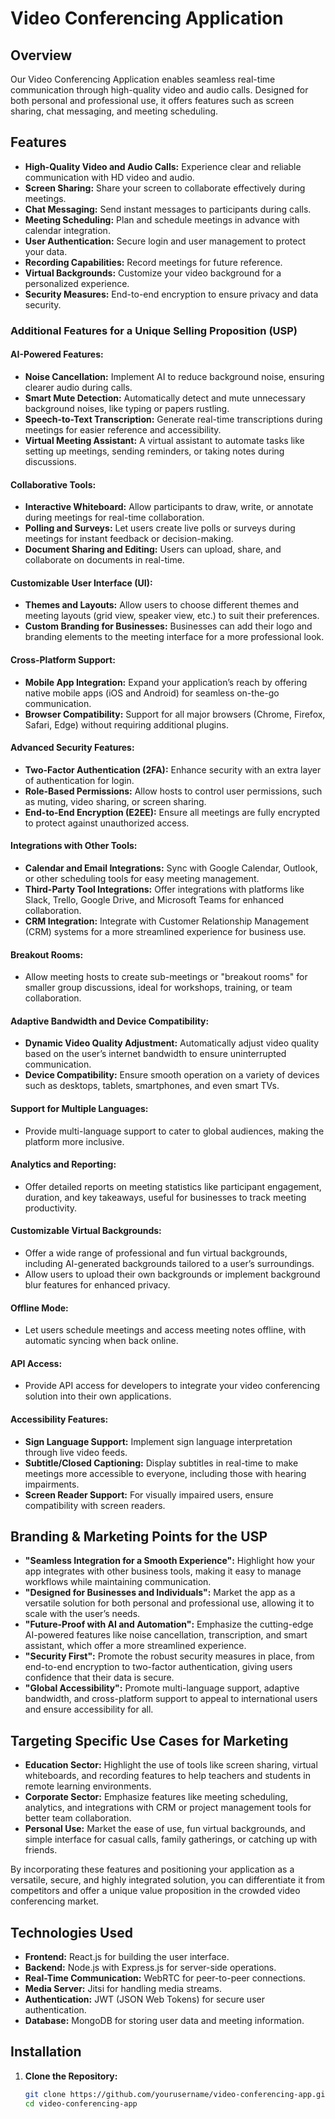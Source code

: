 # Video Conferencing Application

## Overview

Our Video Conferencing Application enables seamless real-time communication through high-quality video and audio calls. Designed for both personal and professional use, it offers features such as screen sharing, chat messaging, and meeting scheduling.

## Features

- **High-Quality Video and Audio Calls:** Experience clear and reliable communication with HD video and audio.
- **Screen Sharing:** Share your screen to collaborate effectively during meetings.
- **Chat Messaging:** Send instant messages to participants during calls.
- **Meeting Scheduling:** Plan and schedule meetings in advance with calendar integration.
- **User Authentication:** Secure login and user management to protect your data.
- **Recording Capabilities:** Record meetings for future reference.
- **Virtual Backgrounds:** Customize your video background for a personalized experience.
- **Security Measures:** End-to-end encryption to ensure privacy and data security.

### Additional Features for a Unique Selling Proposition (USP)

#### AI-Powered Features:

- **Noise Cancellation:** Implement AI to reduce background noise, ensuring clearer audio during calls.
- **Smart Mute Detection:** Automatically detect and mute unnecessary background noises, like typing or papers rustling.
- **Speech-to-Text Transcription:** Generate real-time transcriptions during meetings for easier reference and accessibility.
- **Virtual Meeting Assistant:** A virtual assistant to automate tasks like setting up meetings, sending reminders, or taking notes during discussions.

#### Collaborative Tools:

- **Interactive Whiteboard:** Allow participants to draw, write, or annotate during meetings for real-time collaboration.
- **Polling and Surveys:** Let users create live polls or surveys during meetings for instant feedback or decision-making.
- **Document Sharing and Editing:** Users can upload, share, and collaborate on documents in real-time.

#### Customizable User Interface (UI):

- **Themes and Layouts:** Allow users to choose different themes and meeting layouts (grid view, speaker view, etc.) to suit their preferences.
- **Custom Branding for Businesses:** Businesses can add their logo and branding elements to the meeting interface for a more professional look.

#### Cross-Platform Support:

- **Mobile App Integration:** Expand your application’s reach by offering native mobile apps (iOS and Android) for seamless on-the-go communication.
- **Browser Compatibility:** Support for all major browsers (Chrome, Firefox, Safari, Edge) without requiring additional plugins.

#### Advanced Security Features:

- **Two-Factor Authentication (2FA):** Enhance security with an extra layer of authentication for login.
- **Role-Based Permissions:** Allow hosts to control user permissions, such as muting, video sharing, or screen sharing.
- **End-to-End Encryption (E2EE):** Ensure all meetings are fully encrypted to protect against unauthorized access.

#### Integrations with Other Tools:

- **Calendar and Email Integrations:** Sync with Google Calendar, Outlook, or other scheduling tools for easy meeting management.
- **Third-Party Tool Integrations:** Offer integrations with platforms like Slack, Trello, Google Drive, and Microsoft Teams for enhanced collaboration.
- **CRM Integration:** Integrate with Customer Relationship Management (CRM) systems for a more streamlined experience for business use.

#### Breakout Rooms:

- Allow meeting hosts to create sub-meetings or "breakout rooms" for smaller group discussions, ideal for workshops, training, or team collaboration.

#### Adaptive Bandwidth and Device Compatibility:

- **Dynamic Video Quality Adjustment:** Automatically adjust video quality based on the user’s internet bandwidth to ensure uninterrupted communication.
- **Device Compatibility:** Ensure smooth operation on a variety of devices such as desktops, tablets, smartphones, and even smart TVs.

#### Support for Multiple Languages:

- Provide multi-language support to cater to global audiences, making the platform more inclusive.

#### Analytics and Reporting:

- Offer detailed reports on meeting statistics like participant engagement, duration, and key takeaways, useful for businesses to track meeting productivity.

#### Customizable Virtual Backgrounds:

- Offer a wide range of professional and fun virtual backgrounds, including AI-generated backgrounds tailored to a user’s surroundings.
- Allow users to upload their own backgrounds or implement background blur features for enhanced privacy.

#### Offline Mode:

- Let users schedule meetings and access meeting notes offline, with automatic syncing when back online.

#### API Access:

- Provide API access for developers to integrate your video conferencing solution into their own applications.

#### Accessibility Features:

- **Sign Language Support:** Implement sign language interpretation through live video feeds.
- **Subtitle/Closed Captioning:** Display subtitles in real-time to make meetings more accessible to everyone, including those with hearing impairments.
- **Screen Reader Support:** For visually impaired users, ensure compatibility with screen readers.

## Branding & Marketing Points for the USP

- **"Seamless Integration for a Smooth Experience":** Highlight how your app integrates with other business tools, making it easy to manage workflows while maintaining communication.
- **"Designed for Businesses and Individuals":** Market the app as a versatile solution for both personal and professional use, allowing it to scale with the user’s needs.
- **"Future-Proof with AI and Automation":** Emphasize the cutting-edge AI-powered features like noise cancellation, transcription, and smart assistant, which offer a more streamlined experience.
- **"Security First":** Promote the robust security measures in place, from end-to-end encryption to two-factor authentication, giving users confidence that their data is secure.
- **"Global Accessibility":** Promote multi-language support, adaptive bandwidth, and cross-platform support to appeal to international users and ensure accessibility for all.

## Targeting Specific Use Cases for Marketing

- **Education Sector:** Highlight the use of tools like screen sharing, virtual whiteboards, and recording features to help teachers and students in remote learning environments.
- **Corporate Sector:** Emphasize features like meeting scheduling, analytics, and integrations with CRM or project management tools for better team collaboration.
- **Personal Use:** Market the ease of use, fun virtual backgrounds, and simple interface for casual calls, family gatherings, or catching up with friends.

By incorporating these features and positioning your application as a versatile, secure, and highly integrated solution, you can differentiate it from competitors and offer a unique value proposition in the crowded video conferencing market.

## Technologies Used

- **Frontend:** React.js for building the user interface.
- **Backend:** Node.js with Express.js for server-side operations.
- **Real-Time Communication:** WebRTC for peer-to-peer connections.
- **Media Server:** Jitsi for handling media streams.
- **Authentication:** JWT (JSON Web Tokens) for secure user authentication.
- **Database:** MongoDB for storing user data and meeting information.

## Installation

1. **Clone the Repository:**

   ```bash
   git clone https://github.com/yourusername/video-conferencing-app.git
   cd video-conferencing-app
